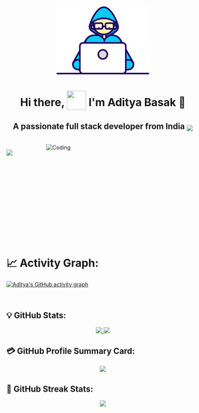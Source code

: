 <div id="header" align="center">
  <img src="./assets/banner2.gif"  />
  <h1 align='center'>
  Hi there, <img style="vertical-align: -30%" src="https://media.giphy.com/media/KGMzZvWa5su2O5LCVR/giphy.gif" width="50" height="50"> I'm Aditya Basak 👨
</h1>
<h2>A passionate full stack developer from India <img style="vertical-align: bottom" src="https://static.vecteezy.com/system/resources/previews/011/571/519/original/circle-flag-of-india-free-png.png" width="25"></h2>
</div> <br>

<img align="right" alt="Coding" width="400" src="https://cdn.dribbble.com/users/1162077/screenshots/3848914/programmer.gif">

[![](https://visitcount.itsvg.in/api?id=aditya9-2&icon=5&color=5)](https://visitcount.itsvg.in)

<br/>
<br/>
<br/>
<br/>
<br/>
<br/>
<br/>
<br/>
<br/>
<br/>
<br/>

<br/>


# **📈 Activity Graph:**

<p align="center">
  
[![Aditya's GitHub activity graph](https://github-readme-activity-graph.vercel.app/graph?username=aditya9-2&bg_color=000000&color=f2f2f2&line=5dff05&point=0011ff&area=true&hide_border=true)](https://github.com/aditya9-2/github-readme-activity-graph)

</p>

<br />

## **💡 GitHub Stats:**

<p align="center">
<a href="https://github.com/aditya9-2">
  <img height="180em" src="https://github-readme-stats.vercel.app/api?username=aditya9-2&show_icons=true&hide_border=true&&count_private=true&include_all_commits=true&theme=dark" />
  <img height="180em" src="https://github-readme-stats.vercel.app/api/top-langs/?username=aditya9-2&exclude_repo=PortfolioTemplate&show_icons=true&hide_border=true&layout=compact&langs_count=8&theme=dark"/>
</a>
</p>

## **💳 GitHub Profile Summary Card:**

<p align="center">
  <img src="https://github-profile-summary-cards.vercel.app/api/cards/profile-details?username=aditya9-2&theme=github_dark" />
</p>

## **🎯 GitHub Streak Stats:**

<p align="center">
  <img src="[https://github-readme-streak-stats.herokuapp.com/?user=aditya9-2&theme=highcontrast&hide_border=true](https://github-readme-streak-stats.herokuapp.com/?user=aditya9-2&theme=highcontrast&hide_border=true)"/>
</p>
